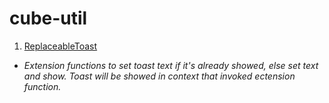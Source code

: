# cube-util

1. [ReplaceableToast](../master/app/src/main/java/com/havryliuk/cube_util/util/ReplaceableToast.kt)
 
 - *Extension functions to set toast text if it's already showed, else set text and show. Toast will be showed in context that invoked ectension function.*
